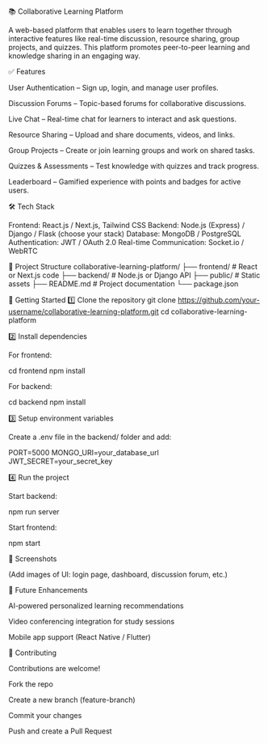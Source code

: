 📚 Collaborative Learning Platform

A web-based platform that enables users to learn together through interactive features like real-time discussion, resource sharing, group projects, and quizzes. This platform promotes peer-to-peer learning and knowledge sharing in an engaging way.

✅ Features

User Authentication – Sign up, login, and manage user profiles.

Discussion Forums – Topic-based forums for collaborative discussions.

Live Chat – Real-time chat for learners to interact and ask questions.

Resource Sharing – Upload and share documents, videos, and links.

Group Projects – Create or join learning groups and work on shared tasks.

Quizzes & Assessments – Test knowledge with quizzes and track progress.

Leaderboard – Gamified experience with points and badges for active users.

🛠 Tech Stack

Frontend: React.js / Next.js, Tailwind CSS
Backend: Node.js (Express) / Django / Flask (choose your stack)
Database: MongoDB / PostgreSQL
Authentication: JWT / OAuth 2.0
Real-time Communication: Socket.io / WebRTC

📂 Project Structure
collaborative-learning-platform/
├── frontend/        # React or Next.js code
├── backend/         # Node.js or Django API
├── public/          # Static assets
├── README.md        # Project documentation
└── package.json

🚀 Getting Started
1️⃣ Clone the repository
git clone https://github.com/your-username/collaborative-learning-platform.git
cd collaborative-learning-platform

2️⃣ Install dependencies

For frontend:

cd frontend
npm install


For backend:

cd backend
npm install

3️⃣ Setup environment variables

Create a .env file in the backend/ folder and add:

PORT=5000
MONGO_URI=your_database_url
JWT_SECRET=your_secret_key

4️⃣ Run the project

Start backend:

npm run server


Start frontend:

npm start

📸 Screenshots

(Add images of UI: login page, dashboard, discussion forum, etc.)

🧩 Future Enhancements

AI-powered personalized learning recommendations

Video conferencing integration for study sessions

Mobile app support (React Native / Flutter)

🤝 Contributing

Contributions are welcome!

Fork the repo

Create a new branch (feature-branch)

Commit your changes

Push and create a Pull Request

